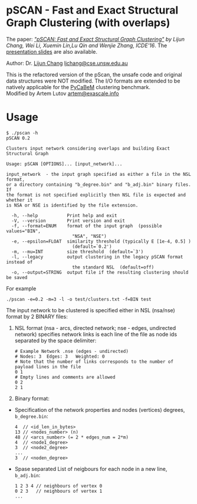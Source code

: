 # pSCAN - Fast and Exact Structural Graph Clustering (with overlaps)

The paper: *["pSCAN: Fast and Exact Structural Graph Clustering"](https://www.cse.unsw.edu.au/~ljchang/pdf/icde16-pscan.pdf) by Lijun Chang, Wei Li, Xuemin Lin,Lu Qin and Wenjie Zhang, ICDE'16*. The [presentation slides](https://www.cse.unsw.edu.au/~ljchang/pdf/icde16s-pscan.pdf) are also available.

Author: Dr. [Lijun Chang](https://www.cse.unsw.edu.au/~ljchang/) <ljchang@cse.unsw.edu.au>

This is the refactored version of the pScan, the unsafe code and original data structures were NOT modified. The I/O formats are extended to be natively applicable for the [PyCaBeM](https://github.com/eXascaleInfolab/PyCABeM) clustering benchmark.  
Modified by Artem Lutov <artem@exascale.info>

# Usage
```
$ ./pscan -h
pSCAN 0.2

Clusters input network considering overlaps and building Exact Structural Graph

Usage: pSCAN [OPTIONS]... [input_network]...

input_network  - the input graph specified as either a file in the NSL format,
or a directory containing "b_degree.bin" and "b_adj.bin" binary files. If
the format is not specified explicitly then NSL file is expected and whether it
is NSA or NSE is identified by the file extension.

  -h, --help           Print help and exit
  -V, --version        Print version and exit
  -f, --format=ENUM    format of the input graph  (possible values="BIN",
                         "NSA", "NSE")
  -e, --epsilon=FLOAT  similarity threshold (typically E [1e-4, 0.5] )
                         (default=`0.2')
  -m, --mu=INT         size threshold  (default=`3')
  -l, --legacy         output clustering in the legacy pSCAN format instead of
                         the standard NSL  (default=off)
  -o, --output=STRING  output file if the resulting clustering should be saved
```
For example
```
./pscan -e=0.2 -m=3 -l -o test/clusters.txt -f=BIN test
```
The input network to be clustered is specified either in NSL (nsa/nse) format by 2 BINARY files:

1. NSL format (nsa - arcs, directed network; nse - edges, undirected network) specifies network links is each line of the file as node ids separated by the space delimiter:

	```
	# Example Network .nse (edges - undirected)
	# Nodes: 3  Edges: 3   Weighted: 0
	# Note that the number of links corresponds to the number of payload lines in the file
	0 1
	# Empty lines and comments are allowed
	0 2
	2 1
	```
2. Binary format:
  - Specification of the network properties and nodes (vertices) degrees, `b_degree.bin`:
  
	```
	4  // <id_len_in_bytes>
	13 // <nodes_number> (n)
	48 // <arcs_number> (= 2 * edges_num = 2*m)
	4  // <node1_degree>
	3  // <node2_degree>
	...
	3  // <noden_degree>
	```
  - Spase separated List of neigbours for each node in a new line, `b_adj.bin`:
  
	```
	1 2 3 4 // neighbours of vertex 0
	0 2 3   // neighbours of vertex 1
	...
	```

